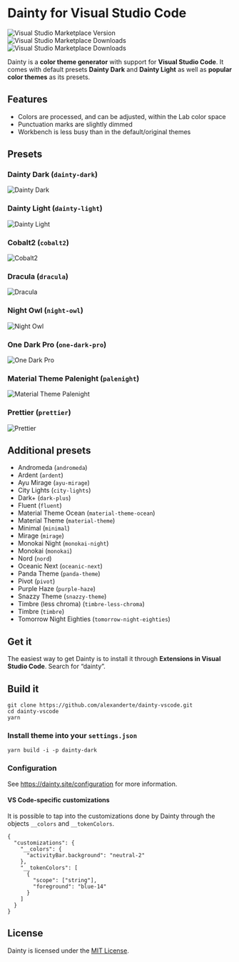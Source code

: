 # Dainty for Visual Studio Code

![Visual Studio Marketplace Version](https://img.shields.io/visual-studio-marketplace/v/alexanderte.dainty-vscode.svg?style=flat-square) ![Visual Studio Marketplace Downloads](https://img.shields.io/visual-studio-marketplace/d/alexanderte.dainty-vscode.svg?style=flat-square) ![Visual Studio Marketplace Downloads](https://img.shields.io/visual-studio-marketplace/stars/alexanderte.dainty-vscode.svg?style=flat-square)

Dainty is a **color theme generator** with support for **Visual Studio Code**. It comes with default presets **Dainty Dark** and **Dainty Light** as well as **popular color themes** as its presets.

## Features

- Colors are processed, and can be adjusted, within the Lab color space
- Punctuation marks are slightly dimmed
- Workbench is less busy than in the default/original themes

## Presets

### Dainty Dark (`dainty-dark`)

![Dainty Dark](assets/vscode-dainty-dark.png)

### Dainty Light (`dainty-light`)

![Dainty Light](assets/vscode-dainty-light.png)

### Cobalt2 (`cobalt2`)

![Cobalt2](assets/vscode-cobalt2.png)

### Dracula (`dracula`)

![Dracula](assets/vscode-dracula.png)

### Night Owl (`night-owl`)

![Night Owl](assets/vscode-night-owl.png)

### One Dark Pro (`one-dark-pro`)

![One Dark Pro](assets/vscode-one-dark-pro.png)

### Material Theme Palenight (`palenight`)

![Material Theme Palenight](assets/vscode-material-theme-palenight.png)

### Prettier (`prettier`)

![Prettier](assets/vscode-prettier.png)

## Additional presets

- Andromeda (`andromeda`)
- Ardent (`ardent`)
- Ayu Mirage (`ayu-mirage`)
- City Lights (`city-lights`)
- Dark+ (`dark-plus`)
- Fluent (`fluent`)
- Material Theme Ocean (`material-theme-ocean`)
- Material Theme (`material-theme`)
- Minimal (`minimal`)
- Mirage (`mirage`)
- Monokai Night (`monokai-night`)
- Monokai (`monokai`)
- Nord (`nord`)
- Oceanic Next (`oceanic-next`)
- Panda Theme (`panda-theme`)
- Pivot (`pivot`)
- Purple Haze (`purple-haze`)
- Snazzy Theme (`snazzy-theme`)
- Timbre (less chroma) (`timbre-less-chroma`)
- Timbre (`timbre`)
- Tomorrow Night Eighties (`tomorrow-night-eighties`)

## Get it

The easiest way to get Dainty is to install it through **Extensions in Visual Studio Code**. Search for “dainty”.

## Build it

    git clone https://github.com/alexanderte/dainty-vscode.git
    cd dainty-vscode
    yarn

### Install theme into your `settings.json`

    yarn build -i -p dainty-dark

### Configuration

See https://dainty.site/configuration for more information.

#### VS Code-specific customizations

It is possible to tap into the customizations done by Dainty through the objects `__colors` and `__tokenColors`.

    {
      "customizations": {
        "__colors": {
          "activityBar.background": "neutral-2"
        },
        "__tokenColors": [
          {
            "scope": ["string"],
            "foreground": "blue-14"
          }
        ]
      }
    }

## License

Dainty is licensed under the [MIT License](https://github.com/alexanderte/dainty-vscode/blob/master/license.md).
